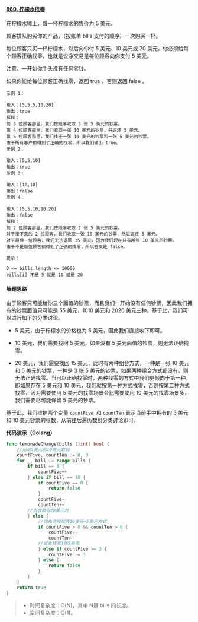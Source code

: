 #### [860. 柠檬水找零](https://leetcode-cn.com/problems/lemonade-change/)

在柠檬水摊上，每一杯柠檬水的售价为 5 美元。

顾客排队购买你的产品，（按账单 bills 支付的顺序）一次购买一杯。

每位顾客只买一杯柠檬水，然后向你付 5 美元、10 美元或 20 美元。你必须给每个顾客正确找零，也就是说净交易是每位顾客向你支付 5 美元。

注意，一开始你手头没有任何零钱。

如果你能给每位顾客正确找零，返回 true ，否则返回 false 。

```
示例 1：

输入：[5,5,5,10,20]
输出：true
解释：
前 3 位顾客那里，我们按顺序收取 3 张 5 美元的钞票。
第 4 位顾客那里，我们收取一张 10 美元的钞票，并返还 5 美元。
第 5 位顾客那里，我们找还一张 10 美元的钞票和一张 5 美元的钞票。
由于所有客户都得到了正确的找零，所以我们输出 true。
示例 2：

输入：[5,5,10]
输出：true
示例 3：

输入：[10,10]
输出：false
示例 4：

输入：[5,5,10,10,20]
输出：false
解释：
前 2 位顾客那里，我们按顺序收取 2 张 5 美元的钞票。
对于接下来的 2 位顾客，我们收取一张 10 美元的钞票，然后返还 5 美元。
对于最后一位顾客，我们无法退回 15 美元，因为我们现在只有两张 10 美元的钞票。
由于不是每位顾客都得到了正确的找零，所以答案是 false。

提示：

0 <= bills.length <= 10000
bills[i] 不是 5 就是 10 或是 20 
```

#### 解题思路

由于顾客只可能给你三个面值的钞票，而且我们一开始没有任何钞票，因此我们拥有的钞票面值只可能是 55 美元，1010 美元和 2020 美元三种。基于此，我们可以进行如下的分类讨论。

- 5 美元，由于柠檬水的价格也为 5 美元，因此我们直接收下即可。

- 10 美元，我们需要找回 5 美元，如果没有 5 美元面值的钞票，则无法正确找零。

- 20 美元，我们需要找回 15 美元，此时有两种组合方式，一种是一张 10 美元和 5 美元的钞票，一种是 3 张 5 美元的钞票，如果两种组合方式都没有，则无法正确找零。当可以正确找零时，两种找零的方式中我们更倾向于第一种，即如果存在 5 美元和 10 美元，我们就按第一种方式找零，否则按第二种方式找零，因为需要使用 5 美元的找零场景会比需要使用 10 美元的找零场景多，我们需要尽可能保留 5 美元的钞票。

基于此，我们维护两个变量 `countFive `和 `countTen` 表示当前手中拥有的 5 美元和 10 美元钞票的张数，从前往后遍历数组分类讨论即可。

**代码演示（Golang）**

```go
func lemonadeChange(bills []int) bool {
	//记录5美元和10美元数目
	countFive, countTen := 0, 0
	for _, bill := range bills {
		if bill == 5 {
			countFive++
		} else if bill == 10 {
			if countFive == 0 {
				return false
			}
			countFive--
			countTen++
		//当收款为20美元时
		} else {
			//优先选择找零10美元+5美元方式
			if countFive > 0 && countTen > 0 {
				countFive--
				countTen--
			//或者找零3张5美元
			} else if countFive >= 3 {
				countFive -= 3
			} else {
				return false
			}
		}
	}
	return true
}
```

> - 时间复杂度：O(N)，其中 N是 bills 的长度。
> - 空间复杂度：O(1)。